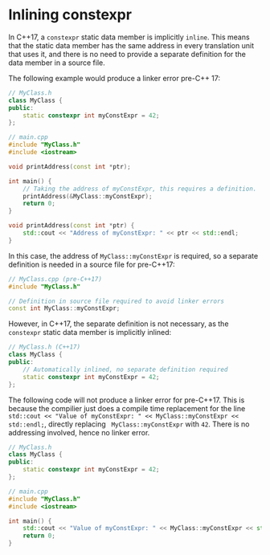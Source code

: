 # Inlining constexpr


In C++17, a `constexpr` static data member is implicitly `inline`. This means that the static data member has the same address in every translation unit that uses it, and there is no need to provide a separate definition for the data member in a source file. 

The following example would produce a linker error pre-C++ 17:

```cpp
// MyClass.h
class MyClass {
public:
    static constexpr int myConstExpr = 42;
};

// main.cpp
#include "MyClass.h"
#include <iostream>

void printAddress(const int *ptr);

int main() {
    // Taking the address of myConstExpr, this requires a definition.
    printAddress(&MyClass::myConstExpr); 
    return 0;
}

void printAddress(const int *ptr) {
    std::cout << "Address of myConstExpr: " << ptr << std::endl;
}
```

In this case, the address of `MyClass::myConstExpr` is required, so a separate definition is needed in a source file for pre-C++17:

```cpp
// MyClass.cpp (pre-C++17)
#include "MyClass.h"

// Definition in source file required to avoid linker errors
const int MyClass::myConstExpr; 
```

However, in C++17, the separate definition is not necessary, as the `constexpr` static data member is implicitly inlined:

```cpp
// MyClass.h (C++17)
class MyClass {
public:
    // Automatically inlined, no separate definition required
    static constexpr int myConstExpr = 42; 
};
```

The following code will not produce a linker error for pre-C++17. This is because the compilier just does a compile time replacement for the line `std::cout << "Value of myConstExpr: " << MyClass::myConstExpr << std::endl;`, directly replacing ` MyClass::myConstExpr` with `42`. There is no addressing involved, hence no linker error.

```cpp
// MyClass.h
class MyClass {
public:
    static constexpr int myConstExpr = 42;
};

// main.cpp
#include "MyClass.h"
#include <iostream>

int main() {
    std::cout << "Value of myConstExpr: " << MyClass::myConstExpr << std::endl;
    return 0;
}

```
